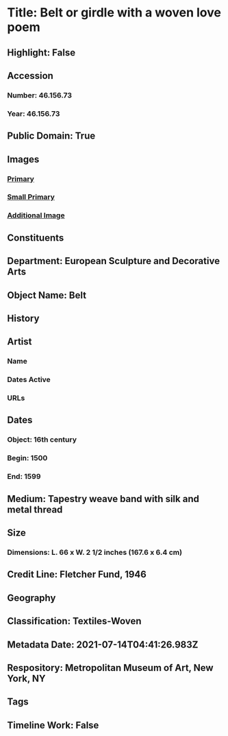 # Title: Belt or girdle with a woven love poem
## Highlight: False
## Accession
### Number: 46.156.73
### Year: 46.156.73
## Public Domain: True
## Images
### [Primary](https://images.metmuseum.org/CRDImages/es/original/DP159340.jpg)
### [Small Primary](https://images.metmuseum.org/CRDImages/es/web-large/DP159340.jpg)
### [Additional Image](https://images.metmuseum.org/CRDImages/es/original/DP159341.jpg)
## Constituents
## Department: European Sculpture and Decorative Arts
## Object Name: Belt
## History
## Artist
### Name
### Dates Active
### URLs
## Dates
### Object: 16th century
### Begin: 1500
### End: 1599
## Medium: Tapestry weave band with silk and metal thread
## Size
### Dimensions: L. 66 x W. 2 1/2 inches (167.6 x 6.4 cm)
## Credit Line: Fletcher Fund, 1946
## Geography
## Classification: Textiles-Woven
## Metadata Date: 2021-07-14T04:41:26.983Z
## Respository: Metropolitan Museum of Art, New York, NY
## Tags
## Timeline Work: False